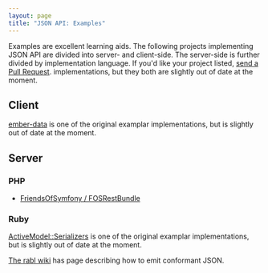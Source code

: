 ```yaml
---
layout: page
title: "JSON API: Examples"
---
```


Examples are excellent learning aids. The following projects implementing JSON
API are divided into server- and client-side. The server-side is further
divided by implementation language. If you'd like your project listed, [send a
Pull Request](https://github.com/json-api/json-api).
implementations, but they both are slightly out of date at the moment.

## Client

[ember-data](https://github.com/emberjs/data) is one of the original examplar
implementations, but is slightly out of date at the moment.

## Server

### PHP

* [FriendsOfSymfony / FOSRestBundle](https://github.com/FriendsOfSymfony/FOSRestBundle/issues/452)

### Ruby

[ActiveModel::Serializers](https://github.com/rails-api/active_model_serializers)
is one of the original examplar implementations, but is slightly out of date at
the moment.

[The rabl wiki](https://github.com/nesquena/rabl/wiki/Conforming-to-jsonapi.org-format)
has page describing how to emit conformant JSON.

